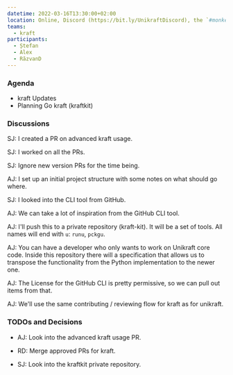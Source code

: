 ```yaml
---
datetime: 2022-03-16T13:30:00+02:00
location: Online, Discord (https://bit.ly/UnikraftDiscord), the `#monkey-business` voice channel
teams:
  - kraft
participants:
  - Ștefan
  - Alex
  - RăzvanD
---
```


### Agenda

* kraft Updates
* Planning Go kraft (kraftkit)

### Discussions

SJ: I created a PR on advanced kraft usage.

SJ: I worked on all the PRs.

SJ: Ignore new version PRs for the time being.

AJ: I set up an initial project structure with some notes on what should go where.

SJ: I looked into the CLI tool from GitHub.

AJ: We can take a lot of inspiration from the GitHub CLI tool.

AJ: I'll push this to a private repository (kraft-kit).
It will be a set of tools.
All names will end with `u`: `runu`, `pckgu`.

AJ: You can have a developer who only wants to work on Unikraft core code.
Inside this repository there will a specification that allows us to transpose the functionality from the Python implementation to the newer one.

AJ: The License for the GitHub CLI is pretty permissive, so we can pull out items from that.

AJ: We'll use the same contributing / reviewing flow for kraft as for unikraft.

### TODOs and Decisions

* AJ: Look into the advanced kraft usage PR.

* RD: Merge approved PRs for kraft.

* SJ: Look into the kraftkit private repository.
